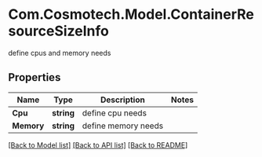 # Com.Cosmotech.Model.ContainerResourceSizeInfo
define cpus and memory needs

## Properties

Name | Type | Description | Notes
------------ | ------------- | ------------- | -------------
**Cpu** | **string** | define cpu needs | 
**Memory** | **string** | define memory needs | 

[[Back to Model list]](../README.md#documentation-for-models) [[Back to API list]](../README.md#documentation-for-api-endpoints) [[Back to README]](../README.md)

